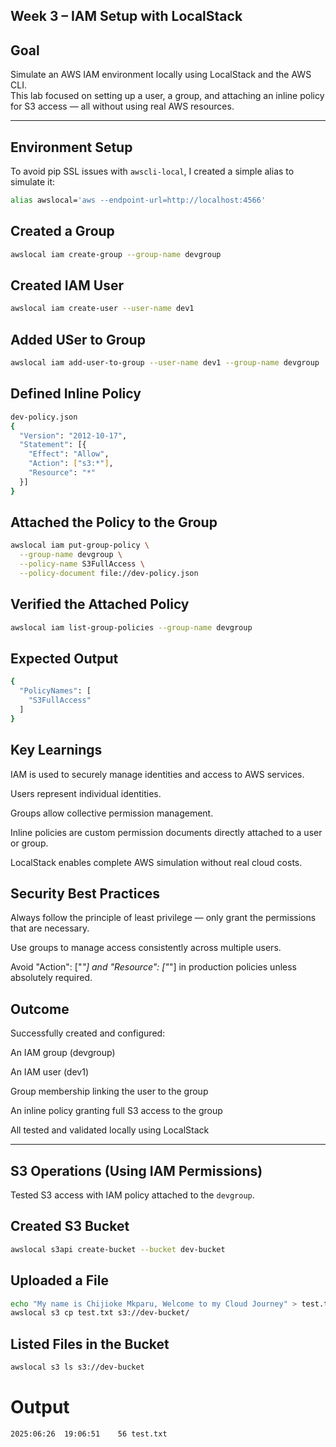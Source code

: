## Week 3 – IAM Setup with LocalStack

## Goal
Simulate an AWS IAM environment locally using LocalStack and the AWS CLI.  
This lab focused on setting up a user, a group, and attaching an inline policy for S3 access — all without using real AWS resources.

---

## Environment Setup

To avoid pip SSL issues with `awscli-local`, I created a simple alias to simulate it:

````bash
alias awslocal='aws --endpoint-url=http://localhost:4566'
````

## Created a Group

```bash
awslocal iam create-group --group-name devgroup
````

## Created IAM User

````bash
awslocal iam create-user --user-name dev1
````

## Added USer to Group

````bash
awslocal iam add-user-to-group --user-name dev1 --group-name devgroup
````

## Defined Inline Policy

````bash
dev-policy.json
{
  "Version": "2012-10-17",
  "Statement": [{
    "Effect": "Allow",
    "Action": ["s3:*"],
    "Resource": "*"
  }]
}
````

## Attached the Policy to the Group

````bash
awslocal iam put-group-policy \
  --group-name devgroup \
  --policy-name S3FullAccess \
  --policy-document file://dev-policy.json
````

## Verified the Attached Policy

````bash
awslocal iam list-group-policies --group-name devgroup
````

## Expected Output

````bash
{
  "PolicyNames": [
    "S3FullAccess"
  ]
}
````

## Key Learnings

IAM is used to securely manage identities and access to AWS services.

Users represent individual identities.

Groups allow collective permission management.

Inline policies are custom permission documents directly attached to a user or group.

LocalStack enables complete AWS simulation without real cloud costs.

## Security Best Practices

Always follow the principle of least privilege — only grant the permissions that are necessary.

Use groups to manage access consistently across multiple users.

Avoid "Action": ["*"] and "Resource": ["*"] in production policies unless absolutely required.

## Outcome

Successfully created and configured:

An IAM group (devgroup)

An IAM user (dev1)

Group membership linking the user to the group

An inline policy granting full S3 access to the group

All tested and validated locally using LocalStack

---

## S3 Operations (Using IAM Permissions)

Tested S3 access with IAM policy attached to the `devgroup`.

## Created S3 Bucket

```bash
awslocal s3api create-bucket --bucket dev-bucket
````

## Uploaded a File

````bash
echo "My name is Chijioke Mkparu, Welcome to my Cloud Journey" > test.txt
awslocal s3 cp test.txt s3://dev-bucket/
````

## Listed Files in the Bucket

````bash
awslocal s3 ls s3://dev-bucket
````

# Output

````bash
2025:06:26  19:06:51    56 test.txt
````
